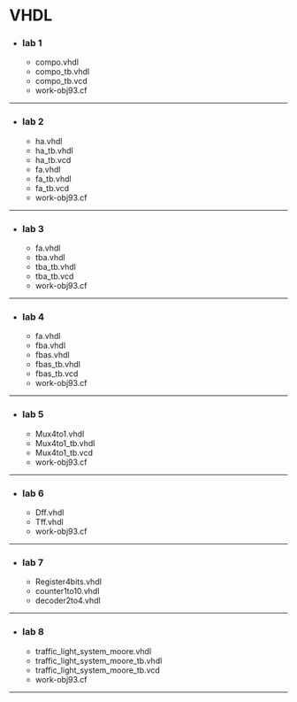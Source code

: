# VHDL
- ### lab 1
  - compo.vhdl
  - compo_tb.vhdl
  - compo_tb.vcd
  - work-obj93.cf
---
- ### lab 2
  - ha.vhdl
  - ha_tb.vhdl
  - ha_tb.vcd 
  - fa.vhdl
  - fa_tb.vhdl
  - fa_tb.vcd
  - work-obj93.cf
---
- ### lab 3
  - fa.vhdl
  - tba.vhdl
  - tba_tb.vhdl
  - tba_tb.vcd
  - work-obj93.cf
---
- ### lab 4
  - fa.vhdl
  - fba.vhdl
  - fbas.vhdl
  - fbas_tb.vhdl
  - fbas_tb.vcd
  - work-obj93.cf
---
- ### lab 5
  - Mux4to1.vhdl
  - Mux4to1_tb.vhdl
  - Mux4to1_tb.vcd
  - work-obj93.cf
---
- ### lab 6
  - Dff.vhdl
  - Tff.vhdl
  - work-obj93.cf
---
- ### lab 7
  - Register4bits.vhdl
  - counter1to10.vhdl
  - decoder2to4.vhdl
---
- ### lab 8
  - traffic_light_system_moore.vhdl
  - traffic_light_system_moore_tb.vhdl
  - traffic_light_system_moore_tb.vcd
  - work-obj93.cf
---
